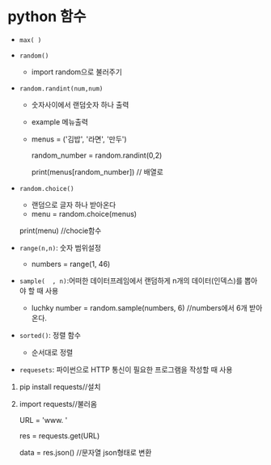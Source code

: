 # python 함수
- `max( )`
- `random()`
    - import random으로 불러주기
- `random.randint(num,num)`              
    - 숫자사이에서 랜덤숫자 하나 출력
    - example 메뉴출력

    - menus = ('김밥', '라면', '만두')

      random_number = random.randint(0,2) 

      print(menus[random_number]) //  배열로


- `random.choice()`
    - 랜덤으로 글자 하나 받아온다
    - menu = random.choice(menus)

    print(menu)   //chocie함수

- `range(n,n)`: 숫자 범위설정
    - numbers = range(1, 46)

- `sample(  , n)`:어떠한 데이터프레임에서 랜덤하게 n개의 데이터(인덱스)를 뽑아야 할 때 사용
    - luchky number = random.sample(numbers, 6)
    //numbers에서 6개 받아온다.

- `sorted()`: 정렬 함수
    - 순서대로 정렬

 
- `requesets`: 파이썬으로 HTTP 통신이 필요한 프로그램을 작성할 때 사용
1. pip install requests//설치

2. import requests//불러옴

    URL = 'www. '

    res = requests.get(URL)

    data = res.json()
    //문자열 json형태로 변환












